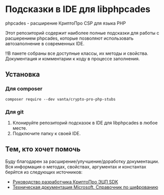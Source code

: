 # Подсказки в IDE для libphpcades
phpcades - расширение КриптоПро CSP для языка PHP


Этот репозиторий содержит наиболее полные подсказки для работы с расшерением phpcades, которые позволяют использовать автозаполнение в современных IDE.

‼В пакете собраны все доступные классы, их методы и свойства. Документация и комментарии к коду в процессе заполнения.

<a name="install"></a>
## Установка
### Для composer
```shell
composer require --dev vanta/crypto-pro-php-stubs
```

### Для git
1. Клонируйте репозиторий подсказок в IDE для libphpcades в любое месте.
2. Подключите папку к своей IDE.

<a name="developers"></a>
## Тем, кто хочет помочь
Буду благодарен за расширение/улучшение/доработку документации.
Вся информация о методах, свойствах, аргументах и константах берйтся из следующих источников:
- [Руководство разработчика КриптоПро ЭЦП SDK](https://docs.cryptopro.ru/cades/)
- [Техническая документация Microsoft. Справочник по шифрованию](https://learn.microsoft.com/windows/win32/seccrypto/cryptography-reference)
